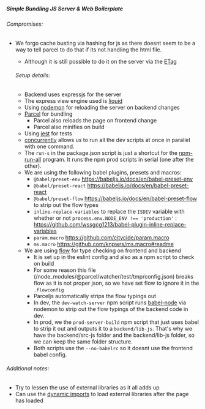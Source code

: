 ##### Simple Bundling JS Server & Web Boilerplate

###### Compromises:
* We forgo cache busting via hashing for js as there doesnt seem to be a way to tell parcel to do that if its not handling the html file.
  * Although it is still possible to do it on the server via the [ETag](https://developer.mozilla.org/en-US/docs/Web/HTTP/Headers/ETag)

  ###### Setup details:
  * Backend uses expressjs for the server
  * The express view engine used is [liquid](https://github.com/harttle/liquidjs/wiki/Use-with-Expressjs)
  * Using [nodemon](https://github.com/remy/nodemon/) for reloading the server on backend changes
  * [Parcel](https://parceljs.org) for bundling
    * Parcel also reloads the page on frontend change
    * Parcel also minifies on build
  * Using [jest](https://jestjs.io/) for tests
  * [concurrently](https://github.com/kimmobrunfeldt/concurrently) allows us to run all the dev scripts at once in parallel with one command.
  * The `run-s` in the package.json script is just a shortcut for the [npm-run-all](https://github.com/mysticatea/npm-run-all) program. It runs the npm prod scripts in serial (one after the other).
  * We are using the following babel plugins, presets and macros:
    * `@babel/preset-env` https://babeljs.io/docs/en/babel-preset-env
    * `@babel/preset-react` https://babeljs.io/docs/en/babel-preset-react
    * `@babel/preset-flow` https://babeljs.io/docs/en/babel-preset-flow to strip out the flow types
    * `inline-replace-variables` to replace the `ISDEV` variable with whether or not `process.env.NODE_ENV !== 'production'` : https://github.com/wssgcg1213/babel-plugin-inline-replace-variables
    * `param.macro`  https://github.com/citycide/param.macro
    * `ms.macro` https://github.com/knpwrs/ms.macro#readme
  * We are using [flow](https://flow.org) for type checking on frontend and backend
    * It is set up in the eslint config and also as a npm script to check on build
    * For some reason this file (/node_modules/@parcel/watcher/test/tmp/config.json) breaks flow as it is not proper json, so we have set flow to ignore it in the `.flowconfig`
    * Parceljs automatically strips the flow typings out
    * In dev, the `dev-watch-server` npm script runs [babel-node](https://babeljs.io/docs/en/babel-node) via nodemon to strip out the flow typings of the backend code in dev.
    * In prod, we the `prod-server-build` npm script that just uses babel to strip it out and outputs it to a `backend/lib-js`. That's why we have the backend/src-js folder and the backend/lib-js folder, so we can keep the same folder structure.
    * Both scripts use the `--no-babelrc` so it doesnt use the frontend babel config.

###### Additional notes:
* Try to lessen the use of external libraries as it all adds up
* Can use the [dynamic imports](https://developer.mozilla.org/en-US/docs/Web/JavaScript/Reference/Statements/import#Dynamic_Imports) to load external libraries after the page has loaded
